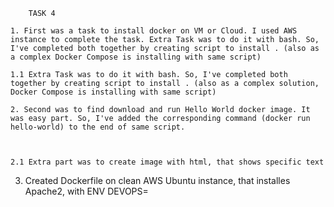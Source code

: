 		TASK 4

	1. First was a task to install docker on VM or Cloud. I used AWS instance to complete the task. Extra Task was to do it with bash. So, I've completed both together by creating script to install . (also as a complex Docker Compose is installing with same script)

	1.1 Extra Task was to do it with bash. So, I've completed both together by creating script to install . (also as a complex solution, Docker Compose is installing with same script)

	2. Second was to find download and run Hello World docker image. It was easy part. So, I've added the corresponding command (docker run hello-world) to the end of same script.



	2.1 Extra part was to create image with html, that shows specific text


3. Created Dockerfile on clean AWS Ubuntu instance, that installes Apache2, with ENV DEVOPS=<username>




